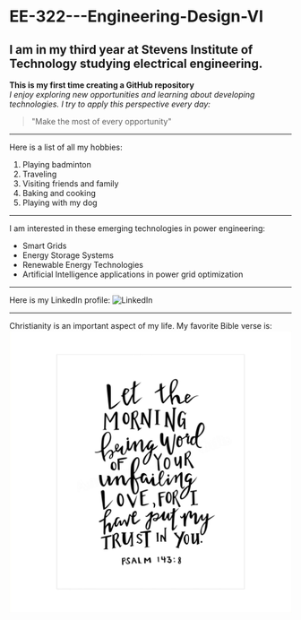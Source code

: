 # EE-322---Engineering-Design-VI
## I am in my third year at Stevens Institute of Technology studying electrical engineering.

**This is my first time creating a GitHub repository**  
*I enjoy exploring new opportunities and learning about developing technologies. I try to apply this perspective every day:*
  
> "Make the most of every opportunity"

---

Here is a list of all my hobbies:
1. Playing badminton
2. Traveling
3. Visiting friends and family
4. Baking and cooking
5. Playing with my dog

---

I am interested in these emerging technologies in power engineering:
* Smart Grids
* Energy Storage Systems
* Renewable Energy Technologies
* Artificial Intelligence applications in power grid optimization

---

Here is my LinkedIn profile:
![LinkedIn](https://www.linkedin.com/in/jernique-richardson-659573257/)

---

Christianity is an important aspect of my life. My favorite Bible verse is:   
![Psalm 143:8](https://github.com/Jernique27/EE-322---Engineering-Design-VI/blob/main/Psalm%20143_8.jpg)


